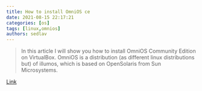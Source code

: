 ```yaml
---
title: How to install OmniOS ce
date: 2021-08-15 22:17:21
categories: [os]
tags: [linux,omnios]
authors: sedlav
---
```


> In this article I will show you how to install OmniOS Community Edition on VirtualBox. OmniOS is a distribution (as different linux distributions but) of illumos, which is based on OpenSolaris from Sun Microsystems.

[Link](https://unixcop.com/how-to-install-omnios-ce/)
